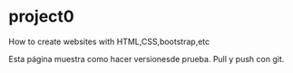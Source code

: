 # project0
How to create websites with HTML,CSS,bootstrap,etc

Esta página muestra como hacer versionesde prueba.
Pull y push con git.
